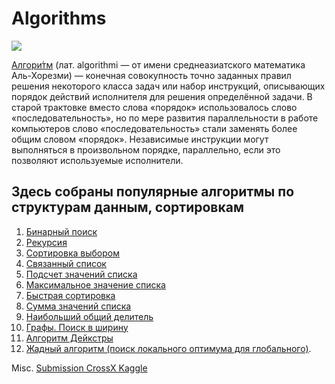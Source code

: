 # Algorithms
![](https://i.ibb.co/x685G7N/obzor-algoritmy-konsensusa-v-blokcheyne.jpg)


[Алгори́тм](https://ru.wikipedia.org/wiki/%D0%90%D0%BB%D0%B3%D0%BE%D1%80%D0%B8%D1%82%D0%BC) (лат. algorithmi — от имени среднеазиатского математика Аль-Хорезми) — конечная совокупность точно заданных правил решения некоторого класса задач или набор инструкций, описывающих порядок действий исполнителя для решения определённой задачи. В старой трактовке вместо слова «порядок» использовалось слово «последовательность», но по мере развития параллельности в работе компьютеров слово «последовательность» стали заменять более общим словом «порядок». Независимые инструкции могут выполняться в произвольном порядке, параллельно, если это позволяют используемые исполнители.

Здесь собраны популярные алгоритмы по структурам данным, сортировкам
---
01. [Бинарный поиск](https://github.com/ArtyKrafty/Algorithms/blob/main/venv/binary_search.py)
02. [Рекурсия](https://github.com/ArtyKrafty/Algorithms/blob/main/venv/recursion.py)
03. [Сортировка выбором](https://github.com/ArtyKrafty/Algorithms/blob/main/venv/sort_select.py)
04. [Связанный список](https://github.com/ArtyKrafty/Algorithms/blob/main/venv/link_list.py)
05. [Подсчет значений списка](https://github.com/ArtyKrafty/Algorithms/blob/main/venv/count_list.py)
06. [Максимальное значение списка](https://github.com/ArtyKrafty/Algorithms/blob/main/venv/max_in_list.py)
07. [Быстрая сортировка](https://github.com/ArtyKrafty/Algorithms/blob/main/venv/quick_sort.py)
08. [Сумма значений списка](https://github.com/ArtyKrafty/Algorithms/blob/main/venv/recursive_sum.py)
09. [Наибольший общий делитель](https://github.com/ArtyKrafty/Algorithms/blob/main/venv/NOD.py)
10. [Графы. Поиск в ширину](https://github.com/ArtyKrafty/Algorithms/blob/main/venv/graph.py)
11. [Алгоритм Дейкстры](https://github.com/ArtyKrafty/Algorithms/blob/main/venv/algorithm_dijkstra.py)
12. [Жадный алгоритм (поиск локального оптимума для глобального)](https://github.com/ArtyKrafty/Algorithms/blob/main/venv/greedy.py). 


Misc. [Submission CrossX Kaggle](https://github.com/ArtyKrafty/Algorithms/blob/main/venv/submission.py)

